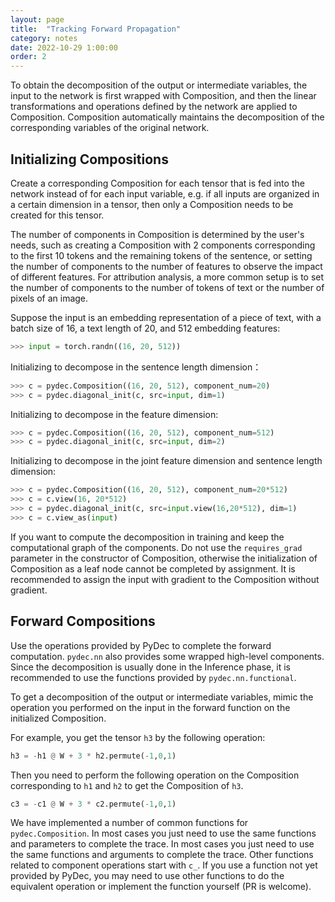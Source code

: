 ```yaml
---
layout: page
title:  "Tracking Forward Propagation"
category: notes
date: 2022-10-29 1:00:00
order: 2
---
```


To obtain the decomposition of the output or intermediate variables, the input to the network is first wrapped with Composition, and then the linear transformations and operations defined by the network are applied to Composition. Composition automatically maintains the decomposition of the corresponding variables of the original network.

## Initializing Compositions
Create a corresponding Composition for each tensor that is fed into the network instead of for each input variable, e.g. if all inputs are organized in a certain dimension in a tensor, then only a Composition needs to be created for this tensor.

The number of components in Composition is determined by the user's needs, such as creating a Composition with 2 components corresponding to the first 10 tokens and the remaining tokens of the sentence, or setting the number of components to the number of features to observe the impact of different features. For attribution analysis, a more common setup is to set the number of components to the number of tokens of text or the number of pixels of an image.

Suppose the input is an embedding representation of a piece of text, with a batch size of 16, a text length of 20, and 512 embedding features:

```python
>>> input = torch.randn((16, 20, 512))
```

Initializing to decompose in the sentence length dimension：
```python
>>> c = pydec.Composition((16, 20, 512), component_num=20)
>>> c = pydec.diagonal_init(c, src=input, dim=1)
```

Initializing to decompose in the feature dimension:
```python
>>> c = pydec.Composition((16, 20, 512), component_num=512)
>>> c = pydec.diagonal_init(c, src=input, dim=2)
```

Initializing to decompose in the joint feature dimension and sentence length dimension:
```python
>>> c = pydec.Composition((16, 20, 512), component_num=20*512)
>>> c = c.view(16, 20*512)
>>> c = pydec.diagonal_init(c, src=input.view(16,20*512), dim=1)
>>> c = c.view_as(input)
```

If you want to compute the decomposition in training and keep the computational graph of the components. Do not use the `requires_grad` parameter in the constructor of Composition, otherwise the initialization of Composition as a leaf node cannot be completed by assignment. It is recommended to assign the input with gradient to the Composition without gradient.

## Forward Compositions

Use the operations provided by PyDec to complete the forward computation. `pydec.nn` also provides some wrapped high-level components. Since the decomposition is usually done in the Inference phase, it is recommended to use the functions provided by `pydec.nn.functional`.

To get a decomposition of the output or intermediate variables, mimic the operation you performed on the input in the forward function on the initialized Composition.

For example, you get the tensor `h3` by the following operation:

```python
h3 = -h1 @ W + 3 * h2.permute(-1,0,1)
```

Then you need to perform the following operation on the Composition corresponding to `h1` and `h2` to get the Composition of `h3`.

```python
c3 = -c1 @ W + 3 * c2.permute(-1,0,1)
```

We have implemented a number of common functions for `pydec.Composition`. In most cases you just need to use the same functions and parameters to complete the trace. In most cases you just need to use the same functions and arguments to complete the trace. Other functions related to component operations start with `c_`. If you use a function not yet provided by PyDec, you may need to use other functions to do the equivalent operation or implement the function yourself (PR is welcome).
